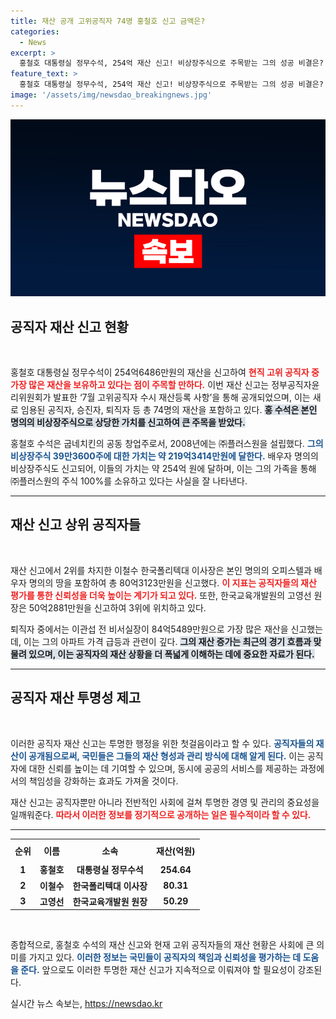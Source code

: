 ```yaml
---
title: 재산 공개 고위공직자 74명 홍철호 신고 금액은?
categories:
  - News
excerpt: >
  홍철호 대통령실 정무수석, 254억 재산 신고! 비상장주식으로 주목받는 그의 성공 비결은? 고위 공직자 재산 순위에서 그의 이름을 확인해보세요!
feature_text: >
  홍철호 대통령실 정무수석, 254억 재산 신고! 비상장주식으로 주목받는 그의 성공 비결은? 고위 공직자 재산 순위에서 그의 이름을 확인해보세요!
image: '/assets/img/newsdao_breakingnews.jpg'
---
```


<p><img src="/assets/img/newsdao_breakingnews.jpg" alt="cryptoinkorea 속보" /></p>

<h2 data-ke-size="size26">공직자 재산 신고 현황</h2>

<p data-ke-size="size16">&nbsp;</p>

<p>홍철호 대통령실 정무수석이 254억6486만원의 재산을 신고하여 <b><span style="color: #ee2323;">현직 고위 공직자 중 가장 많은 재산을 보유하고 있다는 점이 주목할 만하다.</span></b> 이번 재산 신고는 정부공직자윤리위원회가 발표한 ‘7월 고위공직자 수시 재산등록 사항’을 통해 공개되었으며, 이는 새로 임용된 공직자, 승진자, 퇴직자 등 총 74명의 재산을 포함하고 있다. <b><span style="background-color: #21538527;">홍 수석은 본인 명의의 비상장주식으로 상당한 가치를 신고하여 큰 주목을 받았다.</span></b></p>

<p>홍철호 수석은 굽네치킨의 공동 창업주로서, 2008년에는 ㈜플러스원을 설립했다. <b><span style="color: #1a5490;">그의 비상장주식 39만3600주에 대한 가치는 약 219억3414만원에 달한다.</span></b> 배우자 명의의 비상장주식도 신고되어, 이들의 가치는 약 254억 원에 달하며, 이는 그의 가족을 통해 ㈜플러스원의 주식 100%를 소유하고 있다는 사실을 잘 나타낸다.</p>

<hr>

<h2 data-ke-size="size26">재산 신고 상위 공직자들</h2>

<p data-ke-size="size16">&nbsp;</p>

<p>재산 신고에서 2위를 차지한 이철수 한국폴리텍대 이사장은 본인 명의의 오피스텔과 배우자 명의의 땅을 포함하여 총 80억3123만원을 신고했다. <b><span style="color: #ee2323;">이 지표는 공직자들의 재산 평가를 통한 신뢰성을 더욱 높이는 계기가 되고 있다.</span></b> 또한, 한국교육개발원의 고영선 원장은 50억2881만원을 신고하여 3위에 위치하고 있다.</p>

<p>퇴직자 중에서는 이관섭 전 비서실장이 84억5489만원으로 가장 많은 재산을 신고했는데, 이는 그의 아파트 가격 급등과 관련이 깊다. <b><span style="background-color: #21538527;">그의 재산 증가는 최근의 경기 흐름과 맞물려 있으며, 이는 공직자의 재산 상황을 더 폭넓게 이해하는 데에 중요한 자료가 된다.</span></b> </p>

<hr>

<h2 data-ke-size="size26">공직자 재산 투명성 제고</h2>

<p data-ke-size="size16">&nbsp;</p>

<p>이러한 공직자 재산 신고는 투명한 행정을 위한 첫걸음이라고 할 수 있다. <b><span style="color: #1a5490;">공직자들의 재산이 공개됨으로써, 국민들은 그들의 재산 형성과 관리 방식에 대해 알게 된다.</span></b> 이는 공직자에 대한 신뢰를 높이는 데 기여할 수 있으며, 동시에 공공의 서비스를 제공하는 과정에서의 책임성을 강화하는 효과도 가져올 것이다.</p>

<p>재산 신고는 공직자뿐만 아니라 전반적인 사회에 걸쳐 투명한 경영 및 관리의 중요성을 일깨워준다. <b><span style="color: #ee2323;">따라서 이러한 정보를 정기적으로 공개하는 일은 필수적이라 할 수 있다.</span></b> </p>

<hr>

<table style="width: 100%; border-collapse: collapse;">
    <tr>
        <th style="text-align: center; height: 30px;"><b>순위</b></th>
        <th style="text-align: center; height: 30px;"><b>이름</b></th>
        <th style="text-align: center; height: 30px;"><b>소속</b></th>
        <th style="text-align: center; height: 30px;"><b>재산(억원)</b></th>
    </tr>
    <tr>
        <td style="text-align: center; height: 17px;"><b>1</b></td>
        <td style="text-align: center; height: 17px;"><b>홍철호</b></td>
        <td style="text-align: center; height: 17px;"><b>대통령실 정무수석</b></td>
        <td style="text-align: center; height: 17px;"><b>254.64</b></td>
    </tr>
    <tr>
        <td style="text-align: center; height: 17px;"><b>2</b></td>
        <td style="text-align: center; height: 17px;"><b>이철수</b></td>
        <td style="text-align: center; height: 17px;"><b>한국폴리텍대 이사장</b></td>
        <td style="text-align: center; height: 17px;"><b>80.31</b></td>
    </tr>
    <tr>
        <td style="text-align: center; height: 17px;"><b>3</b></td>
        <td style="text-align: center; height: 17px;"><b>고영선</b></td>
        <td style="text-align: center; height: 17px;"><b>한국교육개발원 원장</b></td>
        <td style="text-align: center; height: 17px;"><b>50.29</b></td>
    </tr>
</table>

<p data-ke-size="size16">&nbsp;</p>

<p>종합적으로, 홍철호 수석의 재산 신고와 현재 고위 공직자들의 재산 현황은 사회에 큰 의미를 가지고 있다. <b><span style="color: #1a5490;">이러한 정보는 국민들이 공직자의 책임과 신뢰성을 평가하는 데 도움을 준다.</span></b> 앞으로도 이러한 투명한 재산 신고가 지속적으로 이뤄져야 할 필요성이 강조된다.</p>
실시간 뉴스 속보는, <a href="https://newsdao.kr" rel="dofollow">https://newsdao.kr</a>


